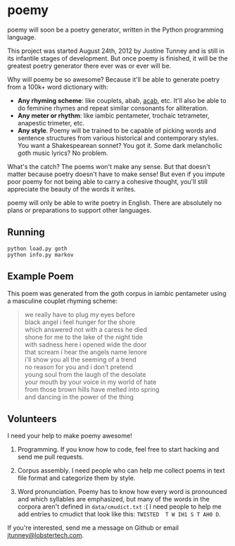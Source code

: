 # poemy

poemy will soon be a poetry generator, written in the Python programming
language.

This project was started August 24th, 2012 by Justine Tunney and is still in
its infantile stages of development. But once poemy is finished, it will be
the greatest poetry generator there ever was or ever will be.

Why will poemy be so awesome? Because it'll be able to generate poetry from a
100k+ word dictionary with:

- **Any rhyming scheme**: like couplets, abab,
  [acab](http://en.wikipedia.org/wiki/A.C.A.B.), etc. It'll also be able to do
  feminine rhymes and repeat similar consonants for alliteration.
- **Any meter or rhythm**: like iambic pentameter, trochaic tetrameter,
  anapestic trimeter, etc.
- **Any style**. Poemy will be trained to be capable of picking words and
  sentence structures from various historical and contemporary styles. You
  want a Shakespearean sonnet? You got it. Some dark melancholic goth music
  lyrics? No problem.

What's the catch? The poems won't make any sense. But that doesn't matter
because poetry doesn't have to make sense! But even if you impute poor poemy
for not being able to carry a cohesive thought, you'll still appreciate the
beauty of the words it writes.

poemy will only be able to write poetry in English. There are absolutely no
plans or preparations to support other languages.

## Running

    python load.py goth
    python info.py markov

## Example Poem

This poem was generated from the goth corpus in iambic pentameter using a
masculine couplet rhyming scheme:

> we really have to plug my eyes before  
> black angel i feel hunger for the shore  
> which answered not with a caress he died  
> shone for me to the lake of the night tide  
> with sadness here i opened wide the door  
> that scream i hear the angels name lenore  
> i'll show you all the seeming of a trend  
> no reason for you and i don't pretend  
> young soul from the laugh of the desolate  
> your mouth by your voice in my world of hate  
> from those brown hills have melted into spring  
> and dancing in the power of the thing

## Volunteers

I need your help to make poemy awesome!

1. Programming. If you know how to code, feel free to start hacking and send
me pull requests.

2. Corpus assembly. I need people who can help me collect poems in text file
format and categorize them by style.

3. Word pronunciation. Poemy has to know how every word is pronounced and
which syllables are emphasized, but many of the words in the corpora aren't
defined in `data/cmudict.txt` :( I need people to help me add entries to
cmudict that look like this: `TWISTED  T W IH1 S T AH0 D`.

If you're interested, send me a message on Github or email
<jtunney@lobstertech.com>.
